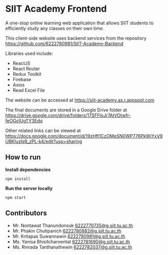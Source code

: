 # SIIT Academy Frontend

A one-stop online learning web application that allows SIIT students to efficiently study any classes on their own time.

This client-side website uses backend services from the repository https://github.com/6222780981/SIIT-Academy-Backend

Libraries used include:

- ReactJS
- React Router
- Redux Toolkit
- Firebase
- Axios
- Read Excel File

The website can be accessed at https://siit-academy.as.r.appspot.com

The final documents are stored in a Google Drive folder at https://drive.google.com/drive/folders/17SFFIoJr7AtVOtwfr-feOGclUgTY3Edq

Other related links can be viewed at https://docs.google.com/document/d/19zHft1CzOMeSN0WP776PkWiYxV9UBKluzlq9_zPL-k4/edit?usp=sharing

## How to run

**Install dependencies**
```
npm install
```

**Run the server locally**
```
npm start
```

## Contributors

- Mr. Nontawat Thanundonsuk 6222770735@g.siit.tu.ac.th
- Mr. Phakin Chutipanich 6222780882@g.siit.tu.ac.th
- Mr. Kritapas Suwannawin 6222780981@g.siit.tu.ac.th
- Ms. Yanisa Bhisitcharoentat 6222781690@g.siit.tu.ac.th
- Ms. Rinrada Tanthanathewin 6222782037@g.siit.tu.ac.th
